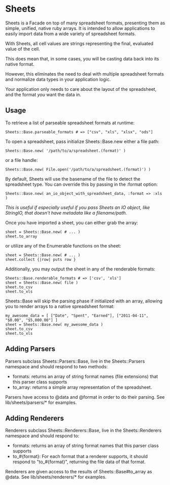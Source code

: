 Sheets
==========

Sheets is a Facade on top of many spreadsheet formats, presenting them as simple, unified, native ruby arrays. It is intended to allow applications to easily import data from a wide variety of spreadsheet formats.

With Sheets, all cell values are strings representing the final, evaluated value of the cell. 

This does mean that, in some cases, you will be casting data back into its native format. 

However, this eliminates the need to deal with multiple spreadsheet formats and normalize data types in your application logic.

Your application only needs to care about the layout of the spreadsheet, and the format *you* want the data in.

Usage
----------

To retrieve a list of parseable spreadsheet formats at runtime:

    Sheets::Base.parseable_formats # => ["csv", "xls", "xlsx", "ods"]

To open a spreadsheet, pass initialize Sheets::Base.new either a file path:

    Sheets::Base.new( '/path/to/a/spreadsheet.(format)' )

or a file handle:

    Sheets::Base.new( File.open('/path/to/a/spreadsheet.(format)') )

By default, Sheets will use the basename of the file to detect the spreadsheet type. You can override this by passing in the :format option:

    Sheets::Base.new( an_io_object_with_spreadsheet_data, :format => :xls )

*This is useful if especially useful if you pass Sheets an IO object, like StringIO, that doesn't have metadata like a filename/path.*

Once you have imported a sheet, you can either grab the array:

    sheet = Sheets::Base.new( # ... )
    sheet.to_array

or utilize any of the Enumerable functions on the sheet:

    sheet = Sheets::Base.new( # ... )
    sheet.collect {|row| puts row }

Additionally, you may output the sheet in any of the renderable formats:

    Sheets::Base.renderable_formats # => ['csv', 'xls']
    sheet = Sheets::Base.new( file )
    sheet.to_csv
    sheet.to_xls

Sheets::Base will skip the parsing phase if initialized with an array, allowing you to render arrays to a native spreadsheet format:

    my_awesome_data = [ ["Date", "Spent", "Earned"], ["2011-04-11", "$0.00", "$5,000.00"] ]
    sheet = Sheets::Base.new( my_awesome_data )
    sheet.to_csv
    sheet.to_xls

Adding Parsers
------------

Parsers subclass Sheets::Parsers::Base, live in the Sheets::Parsers namespace and should respond to two methods:

* formats: returns an array of string format names (file extensions) that this parser class supports
* to_array: returns a simple array representation of the spreadsheet.

Parsers have access to @data and @format in order to do their parsing. See lib/sheets/parsers/* for examples.

Adding Renderers
------------

Renderers subclass Sheets::Renderers::Base, live in the Sheets::Renderers namespace and should respond to:

* formats: returns an array of string format names that this parser class supports
* to_#{format}: For each format that a renderer supports, it should respond to "to_#{format}", returning the file data of that format.

Renderers are given access to the results of Sheets::Base#to_array as @data. See lib/sheets/renderers/* for examples.